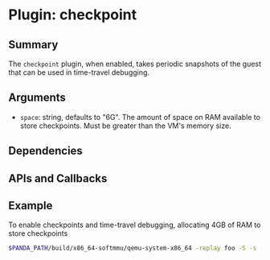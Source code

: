 Plugin: checkpoint
===========

Summary
-------

The `checkpoint` plugin, when enabled, takes periodic snapshots of the guest that can be used in time-travel debugging.

Arguments
---------
* `space`: string, defaults to "6G". The amount of space on RAM available to store checkpoints. Must be greater than the VM's memory size.


Dependencies
------------

APIs and Callbacks
------------------

Example
-------

To enable checkpoints and time-travel debugging, allocating 4GB of RAM to store checkpoints
```sh
$PANDA_PATH/build/x86_64-softmmu/qemu-system-x86_64 -replay foo -S -s -panda checkpoint:space=4GB
```

